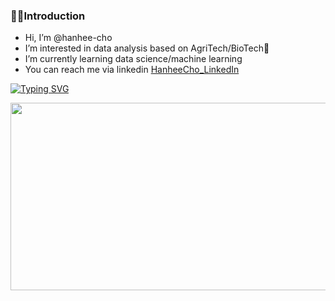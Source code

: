 ### 👩‍🚀Introduction

- Hi, I’m @hanhee-cho
- I’m interested in data analysis based on AgriTech/BioTech🌱
- I’m currently learning data science/machine learning
- You can reach me via linkedin [HanheeCho_LinkedIn](https://www.linkedin.com/in/hanheecho02/) 

[![Typing SVG](https://readme-typing-svg.demolab.com?font=Doto&weight=500&pause=1000&color=219342&background=30FFBE00&center=true&width=435&lines=Hanhee's+Github!+%F0%9F%90%A2%F0%9F%90%8C%F0%9F%8C%B1)](https://git.io/typing-svg)

<a href="https://github.com/devxb/gitanimals">
<img
  src="https://render.gitanimals.org/farms/hanhee-cho"
  width="600"
  height="300"
/>
</a>
